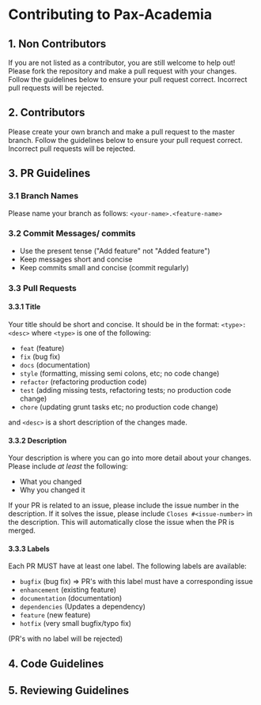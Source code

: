 # Contributing to Pax-Academia

## 1. Non Contributors

If you are not listed as a contributor, you are still welcome to help out!
Please fork the repository and make a pull request with your changes.
Follow the guidelines below to ensure your pull request correct. Incorrect pull requests will be rejected.

## 2. Contributors

Please create your own branch and make a pull request to the master branch.
Follow the guidelines below to ensure your pull request correct. Incorrect pull requests will be rejected.

## 3. PR Guidelines

### 3.1 Branch Names

Please name your branch as follows:
`<your-name>.<feature-name>`

### 3.2 Commit Messages/ commits

- Use the present tense ("Add feature" not "Added feature")
- Keep messages short and concise
- Keep commits small and concise (commit regularly)

### 3.3 Pull Requests

#### 3.3.1 Title

Your title should be short and concise. It should be in the format:
`<type>: <desc>`
where `<type>` is one of the following:
- `feat` (feature)
- `fix` (bug fix)
- `docs` (documentation)
- `style` (formatting, missing semi colons, etc; no code change)
- `refactor` (refactoring production code)
- `test` (adding missing tests, refactoring tests; no production code change)
- `chore` (updating grunt tasks etc; no production code change)

and `<desc>` is a short description of the changes made.

#### 3.3.2 Description

Your description is where you can go into more detail about your changes.
Please include _at least_ the following:
- What you changed
- Why you changed it

If your PR is related to an issue, please include the issue number in the description.
If it solves the issue, please include `Closes #<issue-number>` in the description. This will automatically close the issue when the PR is merged.

#### 3.3.3 Labels

Each PR MUST have at least one label. The following labels are available:
- `bugfix` (bug fix) => PR's with this label must have a corresponding issue
- `enhancement` (existing feature)
- `documentation` (documentation)
- `dependencies` (Updates a dependency) 
- `feature` (new feature) 
- `hotfix` (very small bugfix/typo fix)

(PR's with no label will be rejected)


## 4. Code Guidelines


## 5. Reviewing Guidelines